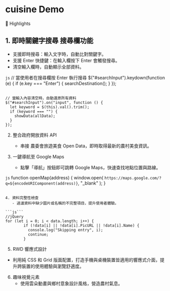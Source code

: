 # cuisine Demo

🌟 Highlights

## 1. 即時關鍵字搜尋 搜尋欄功能
  
  - 支援即時搜尋：輸入文字時，自動比對關鍵字。
  - 支援 Enter 快捷鍵：在輸入欄按下 Enter 會觸發搜尋。
  - 清空輸入欄時，自動顯示全部資料。
  
  ```js```
  // 當使用者在搜尋欄按 Enter 執行搜尋
  $("#searchInput").keydown(function (e) {
    if (e.key === "Enter") {
      searchDestination();
    }
  });
  ```
  
  // 當輸入內容清空時，自動還原所有資料
  $("#searchInput").on("input", function () {
    let keyword = $(this).val().trim();
    if (keyword === "") {
      showData(allData);
    }
  });
  ```

2. 整合政府開放資料 API
   - 串接 農委會旅遊美食 Open Data，即時取得最新的農村美食資訊。

3. 一鍵導航至 Google Maps
   - 點擊「導航」按鈕即可跳轉 Google Maps，快速查找地點位置與路線。

```js```
function openMap(address) {
      window.open(
        `https://maps.google.com/?q=${encodeURIComponent(address)}`,
        "_blank"
      );
    }
````````

4. 資料完整性檢查
   - 過濾資料中缺少圖片或名稱的不完整項目，提升使用者體驗。

```js```
//jQuery
for (let i = 0; i < data.length; i++) {
        if (!data[i] || !data[i].PicURL || !data[i].Name) {
          console.log("Skipping entry", i);
          continue;
        }
````````````````

5. RWD 響應式設計
  - 利用純 CSS 和 Grid 版面配置，打造手機與桌機裝置皆適用的響應式介面，提升跨裝置的使用體驗與瀏覽舒適度。

6. 趣味視覺元素
   - 使用雲朵動畫與鄉村意象設計風格，營造農村氣息。
